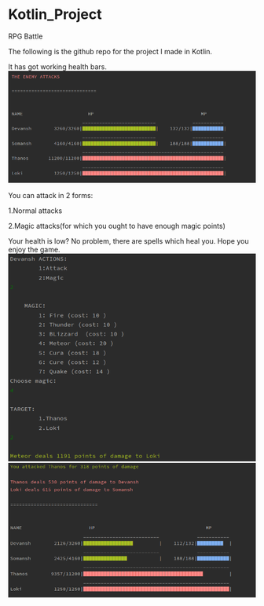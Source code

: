# Kotlin_Project

RPG Battle

The following is the github repo for the project I made in Kotlin.

It has got working health bars.
![](Screenshots/Annotation%202020-06-04%20023453.png)


You can attack in 2 forms:

1.Normal attacks 

2.Magic attacks(for which you ought to have enough magic points)

Your health is low? No problem, there are spells which heal you.
Hope you enjoy the game.
![](Screenshots/Annotation%202020-06-04%20023539.png)
![](Screenshots/Annotation%202020-06-04%20023640.png)
